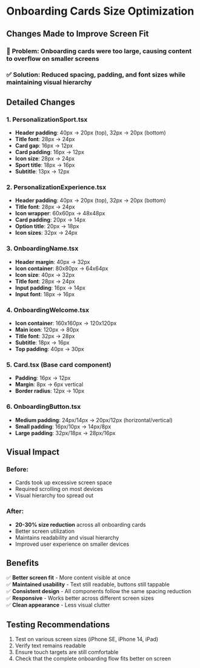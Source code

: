 # Onboarding Cards Size Optimization

## Changes Made to Improve Screen Fit

### 📱 **Problem**: Onboarding cards were too large, causing content to overflow on smaller screens

### ✅ **Solution**: Reduced spacing, padding, and font sizes while maintaining visual hierarchy

## Detailed Changes

### 1. **PersonalizationSport.tsx**
- **Header padding**: 40px → 20px (top), 32px → 20px (bottom)
- **Title font**: 28px → 24px
- **Card gap**: 16px → 12px
- **Card padding**: 16px → 12px
- **Icon size**: 28px → 24px
- **Sport title**: 18px → 16px
- **Subtitle**: 13px → 12px

### 2. **PersonalizationExperience.tsx**
- **Header padding**: 40px → 20px (top), 32px → 20px (bottom)
- **Title font**: 28px → 24px
- **Icon wrapper**: 60x60px → 48x48px
- **Card padding**: 20px → 14px
- **Option title**: 20px → 18px
- **Icon sizes**: 32px → 24px

### 3. **OnboardingName.tsx**
- **Header margin**: 40px → 32px
- **Icon container**: 80x80px → 64x64px
- **Icon size**: 40px → 32px
- **Title font**: 28px → 24px
- **Input padding**: 16px → 14px
- **Input font**: 18px → 16px

### 4. **OnboardingWelcome.tsx**
- **Icon container**: 160x160px → 120x120px
- **Main icon**: 120px → 80px
- **Title font**: 32px → 28px
- **Subtitle**: 18px → 16px
- **Top padding**: 40px → 30px

### 5. **Card.tsx** (Base card component)
- **Padding**: 16px → 12px
- **Margin**: 8px → 6px vertical
- **Border radius**: 12px → 10px

### 6. **OnboardingButton.tsx**
- **Medium padding**: 24px/14px → 20px/12px (horizontal/vertical)
- **Small padding**: 16px/10px → 14px/8px
- **Large padding**: 32px/18px → 28px/16px

## Visual Impact

### Before:
- Cards took up excessive screen space
- Required scrolling on most devices
- Visual hierarchy too spread out

### After:
- **20-30% size reduction** across all onboarding cards
- Better screen utilization
- Maintains readability and visual hierarchy
- Improved user experience on smaller devices

## Benefits

✅ **Better screen fit** - More content visible at once  
✅ **Maintained usability** - Text still readable, buttons still tappable  
✅ **Consistent design** - All components follow the same spacing reduction  
✅ **Responsive** - Works better across different screen sizes  
✅ **Clean appearance** - Less visual clutter

## Testing Recommendations

1. Test on various screen sizes (iPhone SE, iPhone 14, iPad)
2. Verify text remains readable
3. Ensure touch targets are still comfortable
4. Check that the complete onboarding flow fits better on screen